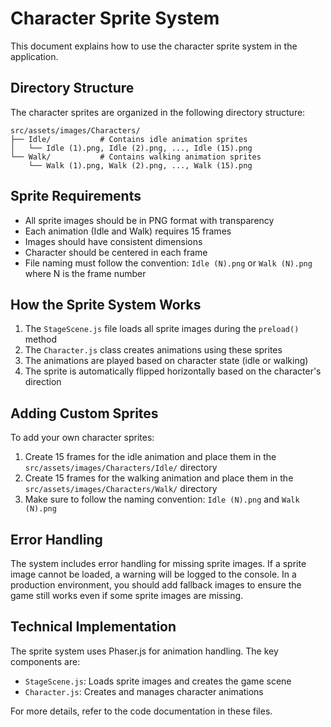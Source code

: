 # Character Sprite System

This document explains how to use the character sprite system in the application.

## Directory Structure

The character sprites are organized in the following directory structure:

```
src/assets/images/Characters/
├── Idle/           # Contains idle animation sprites
│   └── Idle (1).png, Idle (2).png, ..., Idle (15).png
└── Walk/           # Contains walking animation sprites
    └── Walk (1).png, Walk (2).png, ..., Walk (15).png
```

## Sprite Requirements

- All sprite images should be in PNG format with transparency
- Each animation (Idle and Walk) requires 15 frames
- Images should have consistent dimensions
- Character should be centered in each frame
- File naming must follow the convention: `Idle (N).png` or `Walk (N).png` where N is the frame number

## How the Sprite System Works

1. The `StageScene.js` file loads all sprite images during the `preload()` method
2. The `Character.js` class creates animations using these sprites
3. The animations are played based on character state (idle or walking)
4. The sprite is automatically flipped horizontally based on the character's direction

## Adding Custom Sprites

To add your own character sprites:

1. Create 15 frames for the idle animation and place them in the `src/assets/images/Characters/Idle/` directory
2. Create 15 frames for the walking animation and place them in the `src/assets/images/Characters/Walk/` directory
3. Make sure to follow the naming convention: `Idle (N).png` and `Walk (N).png`

## Error Handling

The system includes error handling for missing sprite images. If a sprite image cannot be loaded, a warning will be logged to the console. In a production environment, you should add fallback images to ensure the game still works even if some sprite images are missing.

## Technical Implementation

The sprite system uses Phaser.js for animation handling. The key components are:

- `StageScene.js`: Loads sprite images and creates the game scene
- `Character.js`: Creates and manages character animations

For more details, refer to the code documentation in these files.